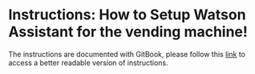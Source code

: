 # Instructions: How to Setup Watson Assistant for the vending machine!

The instructions are documented with GitBook, please follow this [link]() to access a better readable version of instructions.
